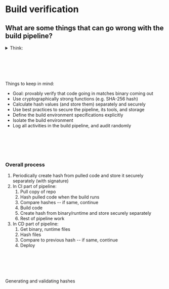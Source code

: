 # Build verification

## What are some things that can go wrong with the build pipeline?

<details>
  <summary> Think: </summary>

* Spoofing
* Tampering
* Repudiation
* Info disclosure
* Elevation of privilege

</details>

<br /><br /><br /><br />

Things to keep in mind:

* Goal: provably verify that code going in matches binary coming out
* Use cryptographically strong functions (e.g. SHA-256 hash)
* Calculate hash values (and store them) separately and securely
* Use best practices to secure the pipeline, its tools, and storage
* Define the build environment specifications explicitly
* Isolate the build environment
* Log all activities in the build pipeline, and audit randomly

<br /><br /><br /><br />

### Overall process

1. Periodically create hash from pulled code and store it securely separately (with signature)
2. In CI part of pipeline:
    1. Pull copy of repo
    2. Hash pulled code when the build runs
    3. Compare hashes -- if same, continue
    4. Build code
    5. Create hash from binary/runtime and store securely separately
    6. Rest of pipeline work
1. In CD part of pipeline:
    1. Get binary, runtime files
    2. Hash files
    3. Compare to previous hash -- if same, continue
    4. Deploy

<br /><br /><br /><br />

Generating and validating hashes





